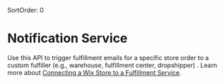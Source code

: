 SortOrder: 0
# Notification Service

Use this API to trigger fulfillment emails for a specific store order to a custom fulfiller (e.g., warehouse, fulfillment center, dropshipper) .
Learn more about [Connecting a Wix Store to a Fulfillment Service](/docs/https://support.wix.com/en/article/connecting-your-wix-store-to-a-fulfillment-service).

